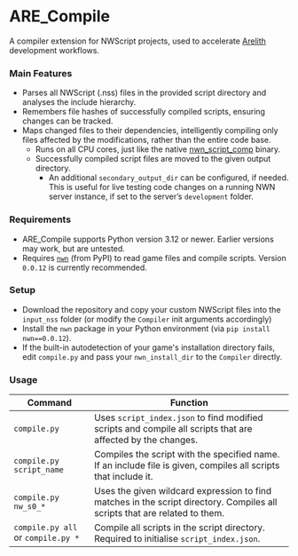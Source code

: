 # ARE_Compile
A compiler extension for NWScript projects, used to accelerate [Arelith](https://nwnarelith.com) development workflows.

### Main Features
- Parses all NWScript (.nss) files in the provided script directory and analyses the include hierarchy.
- Remembers file hashes of successfully compiled scripts, ensuring changes can be tracked.
- Maps changed files to their dependencies, intelligently compiling only files affected by the modifications, rather than the entire code base.
  - Runs on all CPU cores, just like the native [nwn_script_comp](https://github.com/niv/neverwinter.nim) binary.
  - Successfully compiled script files are moved to the given output directory.
    - An additional `secondary_output_dir` can be configured, if needed. This is useful for live testing code changes on a running NWN server instance, if set to the server’s `development` folder.

### Requirements
- ARE_Compile supports Python version 3.12 or newer. Earlier versions may work, but are untested.
- Requires [`nwn`](https://pypi.org/project/nwn/) (from PyPI) to read game files and compile scripts. Version `0.0.12` is currently recommended.

### Setup
- Download the repository and copy your custom NWScript files into the `input_nss` folder (or modify the `Compiler` init arguments accordingly)
- Install the `nwn` package in your Python environment (via `pip install nwn==0.0.12`).
- If the built-in autodetection of your game's installation directory fails, edit `compile.py` and pass your `nwn_install_dir` to the `Compiler` directly.

### Usage
| Command                            | Function                                                                                                                   |
| ---------------------------------- | -------------------------------------------------------------------------------------------------------------------------- |
| `compile.py`                       | Uses `script_index.json` to find modified scripts and compile all scripts that are affected by the changes.                |
| `compile.py script_name`           | Compiles the script with the specified name. If an include file is given, compiles all scripts that include it.            |
| `compile.py nw_s0_*`               | Uses the given wildcard expression to find matches in the script directory. Compiles all scripts that are related to them. |
| `compile.py all` or `compile.py *` | Compile all scripts in the script directory. Required to initialise `script_index.json`.                                   |
